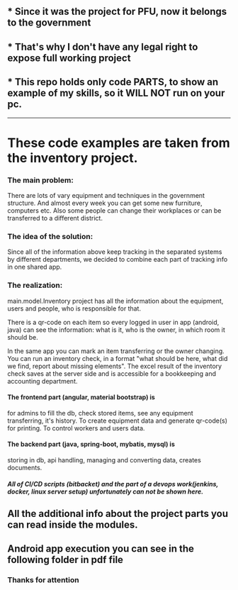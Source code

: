 ## * Since it was the project for PFU, now it belongs to the government
## * That's why I don't have any legal right to expose full working project
## * This repo holds only code PARTS, to show an example of my skills, so it WILL NOT run on your pc.

------

# These code examples are taken from the inventory project.


### The main problem:

There are lots of vary equipment and techniques in the government structure.
And almost every week you can get some new furniture, computers etc.
Also some people can change their workplaces or
can be transferred to a different district.


### The idea of the solution:

Since all of the information above keep tracking in the separated systems by different departments,
we decided to combine each part of tracking info in one shared app.

### The realization:
main.model.Inventory project has all the information about the equipment, users and people, who is responsible for that.

There is a qr-code on each item so every logged in user in app (android, java) can see the information:
what is it, who is the owner, in which room it should be.

In the same app you can mark an item transferring or the owner changing.
You can run an inventory check, in a format "what should be here, what did we find, report about missing elements".
The excel result of the inventory check saves at the server side and is accessible for a bookkeeping and accounting
department.


#### The frontend part (angular, material bootstrap) is 
for admins to fill the db, check stored items, see any equipment transferring,
 it's history.
To create equipment data and generate qr-code(s) for printing. To control workers and users data.

#### The backend part (java, spring-boot, mybatis, mysql) is
 storing in db, api handling, managing and converting data,
creates documents.

##### All of CI/CD scripts (bitbacket) and the part of a devops work(jenkins, docker, linux server setup) unfortunately can not be shown here.


## All the additional info about the project parts you can read inside the modules. 
## Android app execution you can see in the following folder in pdf file

### Thanks for attention
